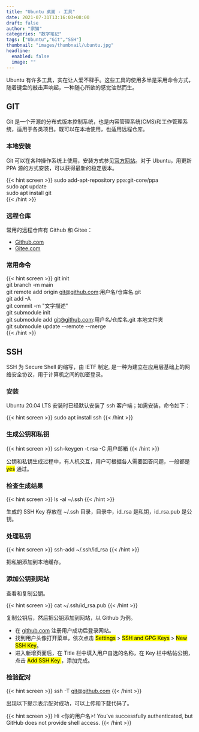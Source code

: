 ```yaml
---
title: "Ubuntu 桌面 - 工具"
date: 2021-07-31T13:16:03+08:00
draft: false
author: "家猫"
categories: "数字笔记"
tags: ["Ubuntu","Git","SSH"]
thumbnail: "images/thumbnail/ubuntu.jpg"
headline: 
  enabled: false
  image: ""
---
```


Ubuntu 有许多工具，实在让人爱不释手。这些工具的使用多半是采用命令方式，随着键盘的敲击声响起，一种随心所欲的感觉油然而生。

<!--more-->

## GIT

Git 是一个开源的分布式版本控制系统，也是内容管理系统(CMS)和工作管理系统，适用于各类项目。既可以在本地使用，也适用远程仓库。

### 本地安装

Git 可以在各种操作系统上使用，安装方式参见[官方网站](https://git-scm.com/downloads)。对于 Ubuntu，用更新 PPA 源的方式安装，可以获得最新的稳定版本。

{{< hint screen >}}
sudo add-apt-repository ppa:git-core/ppa </br>
sudo apt update </br>
sudo apt install git </br>
{{< /hint >}}

### 远程仓库
常用的远程仓库有 Github 和 Gitee：
- [Github.com](https://github.com)
- [Gitee.com](https://gitee.com)

### 常用命令

{{< hint screen >}}
git init </br>
git branch -m main </br>
git remote add origin git@github.com:用户名/仓库名.git </br>
git add -A </br>
git commit -m "文字描述" </br>
git submodule init </br>
git submodule add git@github.com:用户名/仓库名.git 本地文件夹 </br>
git submodule update --remote --merge </br>
{{< /hint >}}

## SSH

SSH 为 Secure Shell 的缩写，由 IETF 制定, 是一种为建立在应用层基础上的网络安全协议，用于计算机之间的加密登录。

### 安装

Ubuntu 20.04 LTS 安装时已经默认安装了 ssh 客户端；如需安装，命令如下：

{{< hint screen >}}
sudo apt install ssh
{{< /hint >}}


### 生成公钥和私钥

{{< hint screen >}}
ssh-keygen -t rsa -C 用户邮箱
{{< /hint >}}

公钥和私钥生成过程中，有人机交互，用户可根据各人需要回答问题，一般都是 <mark>yes</mark> 通过。

### 检查生成结果

{{< hint screen >}}
ls -al ~/.ssh
{{< /hint >}}

生成的 SSH Key 存放在 ~/.ssh 目录，目录中，id_rsa 是私钥，id_rsa.pub 是公钥。

### 处理私钥

{{< hint screen >}}
ssh-add ~/.ssh/id_rsa
{{< /hint >}}

把私钥添加到本地缓存。

### 添加公钥到网站

查看和复制公钥。

{{< hint screen >}}
cat ~/.ssh/id_rsa.pub
{{< /hint >}}

复制公钥后，然后把公钥添加到网站，以 Github 为例。
- 在 [github.com](https://github.com) 注册用户成功后登录网站。
- 找到用户头像打开菜单，依次点击 <mark>Settings</mark> > <mark>SSH and GPG Keys</mark> > <mark>New SSH Key</mark>。
- 进入新增页面后，在 Title 栏中填入用户自选的名称，在 Key 栏中粘帖公钥，点击  <mark>Add SSH Key </mark>，添加完成。

### 检验配对

{{< hint screen >}}
ssh -T git@github.com 
{{< /hint >}}

出现以下提示表示配对成功，可以上传和下载代码了。

{{< hint screen >}}
Hi <你的用户名>! You've successfully authenticated, but GitHub does not provide shell access.
{{< /hint >}}
